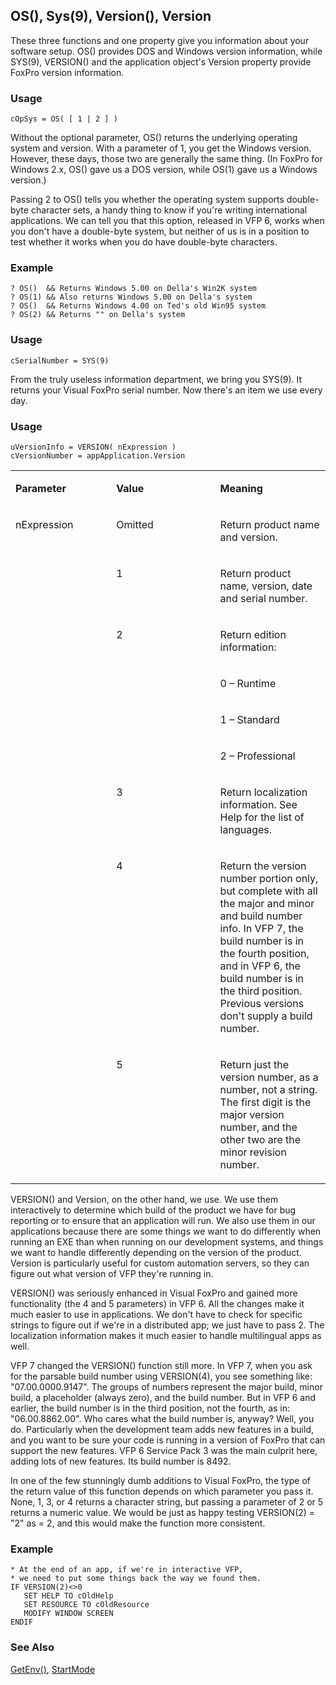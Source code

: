 ## OS(), Sys(9), Version(), Version

These three functions and one property give you information about your software setup. OS() provides DOS and Windows version information, while SYS(9), VERSION() and the application object's Version property provide FoxPro version information.

### Usage

```foxpro
cOpSys = OS( [ 1 | 2 ] )
```

Without the optional parameter, OS() returns the underlying operating system and version. With a parameter of 1, you get the Windows version. However, these days, those two are generally the same thing. (In FoxPro for Windows 2.x, OS() gave us a DOS version, while OS(1) gave us a Windows version.) 

Passing 2 to OS() tells you whether the operating system supports double-byte character sets, a handy thing to know if you're writing international applications. We can tell you that this option, released in VFP 6, works when you don't have a double-byte system, but neither of us is in a position to test whether it works when you do have double-byte characters.

### Example

```foxpro
? OS()  && Returns Windows 5.00 on Della's Win2K system
? OS(1) && Also returns Windows 5.00 on Della's system
? OS()  && Returns Windows 4.00 on Ted's old Win95 system
? OS(2) && Returns "" on Della's system
```
### Usage

```foxpro
cSerialNumber = SYS(9)
```

From the truly useless information department, we bring you SYS(9). It returns your Visual FoxPro serial number. Now there's an item we use every day. 

### Usage

```foxpro
uVersionInfo = VERSION( nExpression )
cVersionNumber = appApplication.Version
```
<table>
<tr>
  <td width="32%" valign="top">
  <p><b>Parameter</b></p>
  </td>
  <td width="23%" valign="top">
  <p><b>Value</b></p>
  </td>
  <td width="45%" valign="top">
  <p><b>Meaning</b></p>
  </td>
 </tr>
<tr>
  <td width="32%" rowspan="9" valign="top">
  <p>nExpression</p>
  &nbsp;</td>
  <td width="23%" valign="top">
  <p>Omitted</p>
  </td>
  <td width="45%" valign="top">
  <p>Return product name and version.</p>
  </td>
 </tr>
<tr>
  <td width="33%" valign="top">
  <p>1</p>
  </td>
  <td width="67%" valign="top">
  <p>Return product name, version, date and serial number.</p>
  </td>
 </tr>
<tr>
  <td width="33%" rowspan="4" valign="top">
  <p>2</p>
  </td>
  <td width="67%" valign="top">
  <p>Return edition information:</p>
  </td>
 </tr>
<tr>
  <td width="**%" valign="top">
  <p>0 &ndash; Runtime</p>
  </td>
 </tr>
<tr>
  <td width="**%" valign="top">
  <p>1 &ndash; Standard</p>
  </td>
 </tr>
<tr>
  <td width="**%" valign="top">
  <p>2 &ndash; Professional</p>
  </td>
 </tr>
<tr>
  <td width="33%" valign="top">
  <p>3</p>
  </td>
  <td width="67%" valign="top">
  <p>Return localization information. See Help for the list of languages.</p>
  </td>
 </tr>
<tr>
  <td width="33%" valign="top">
  <p>4</p>
  </td>
  <td width="67%" valign="top">
  <p>Return the version number portion only, but complete with all the major and minor and build number info. In VFP 7, the build number is in the fourth position, and in VFP 6, the build number is in the third position. Previous versions don't supply a build number.</p>
  </td>
 </tr>
<tr>
  <td width="33%" valign="top">
  <p>5</p>
  </td>
  <td width="67%" valign="top">
  <p>Return just the version number, as a number, not a string. The first digit is the major version number, and the other two are the minor revision number.</p>
  </td>
 </tr>
</table>

VERSION() and Version, on the other hand, we use. We use them interactively to determine which build of the product we have for bug reporting or to ensure that an application will run. We also use them in our applications because there are some things we want to do differently when running an EXE than when running on our development systems, and things we want to handle differently depending on the version of the product. Version is particularly useful for custom automation servers, so they can figure out what version of VFP they're running in.

VERSION() was seriously enhanced in Visual FoxPro and gained more functionality (the 4 and 5 parameters) in VFP 6. All the changes make it much easier to use in applications. We don't have to check for specific strings to figure out if we're in a distributed app; we just have to pass 2. The localization information makes it much easier to handle multilingual apps as well.

VFP 7 changed the VERSION() function still more. In VFP 7, when you ask for the parsable build number using VERSION(4), you see something like: "07.00.0000.9147".  The groups of numbers represent the major build, minor build, a placeholder (always zero), and the build number. But in VFP 6 and earlier, the build number is in the third position, not the fourth, as in: "06.00.8862.00". Who cares what the build number is, anyway? Well, you do. Particularly when the development team adds new features in a build, and you want to be sure your code is running in a version of FoxPro that can support the new features. VFP 6 Service Pack 3 was the main culprit here, adding lots of new features. Its build number is 8492.

In one of the few stunningly dumb additions to Visual FoxPro, the type of the return value of this function depends on which parameter you pass it. None, 1, 3, or 4 returns a character string, but passing a parameter of 2 or 5 returns a numeric value. We would be just as happy testing VERSION(2) = "2" as = 2, and this would make the function more consistent.

### Example

```foxpro
* At the end of an app, if we're in interactive VFP,
* we need to put some things back the way we found them.
IF VERSION(2)<>0
   SET HELP TO cOldHelp
   SET RESOURCE TO cOldResource
   MODIFY WINDOW SCREEN
ENDIF
```
### See Also

[GetEnv()](s4g114.md), [StartMode](s4g708.md)